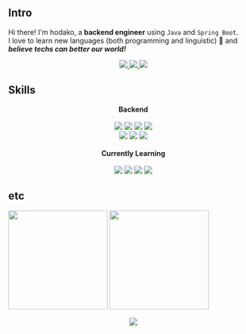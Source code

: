 <!---
fingersdanny/fingersdanny is a ✨ special ✨ repository because its `README.md` (this file) appears on your GitHub profile.
You can click the Preview link to take a look at your changes.
--->
## Intro
Hi there! I'm hodako, a **backend engineer** using ``Java`` and ``Spring Boot``.  
I love to learn new languages (both programming and linguistic) :green_heart: and _**believe techs can better our world!**_

<div align="center">
  <a href="https://isevou.tistory.com/">
    <img src="https://img.shields.io/badge/Tistory_[KR]-000000?style=flat-square&logo=Tistory&logoColor=white" />
  </a>
  <a href="mailto:isevouofficial@gmail.com">
    <img src="https://img.shields.io/badge/Gmail-EA4335?style=flat-square&logo=Gmail&logoColor=white" />
  </a>
  <a href="https://www.rallit.com/hub/resumes/162191/%EA%B3%A0%EB%B3%91%EB%A3%A1">
    <img src="https://img.shields.io/badge/Rallit_Resume_[KR]-6DEDBE?style=flat-square&logoColor=white" />
  </a>
</div>

## Skills

<div align="center">
    <div><strong>Backend</strong></div>
    <br>
    <img src="https://img.shields.io/badge/Java-000000?style=flat-square&logoColor=white" />
    <img src="https://img.shields.io/badge/Spring-6DB33F?style=flat-square&logo=Spring&logoColor=white" />
    <img src="https://img.shields.io/badge/Spring Boot-6DB33F?style=flat-square&logo=Spring Boot&logoColor=white" />
    <img src="https://img.shields.io/badge/MySQL-4479A1?style=flat-square&logo=MySQL&logoColor=white" />
    <br>
    <img src="https://img.shields.io/badge/Spring Security-6DB33F?style=flat-square&logo=Spring Security&logoColor=white" />
    <img src="https://img.shields.io/badge/AWS-232F3E?style=flat-square&logo=Amazon AWS&logoColor=white" />
    <img src="https://img.shields.io/badge/JUnit5-25A162?style=flat-square&logo=JUnit5&logoColor=white" />
</div>

<br>

<div align="center">
    <div><strong>Currently Learning</strong></div>
    <br>
    <img src="https://img.shields.io/badge/Go-00ADD8?style=flat-square&logo=Go&logoColor=white" />
    <img src="https://img.shields.io/badge/Gin-008ECF?style=flat-square&logo=Gin&logoColor=white" />
    <img src="https://img.shields.io/badge/Japanese-DA0530?style=flat-square&logo=Go&logoColor=white" />
    <img src="https://img.shields.io/badge/Apache Kafka-232F3E?style=flat-square&logo=Apache Kafka&logoColor=white" />
</div>

## etc

<p float="left">
  <img src="https://github-readme-stats.vercel.app/api?username=fingersdanny&show_icons=true&theme=gradient" height="200" />
  <img src="http://mazassumnida.wtf/api/v2/generate_badge?boj=hodako97" height="200" />
</p>

<p align="center">
  <a href="https://hits.seeyoufarm.com">
    <img src="https://hits.seeyoufarm.com/api/count/incr/badge.svg?url=https%3A%2F%2Fgithub.com%2Ffingersdanny&count_bg=%2379C83D&title_bg=%23555555&icon=&icon_color=%23E7E7E7&title=hits&edge_flat=false" />
  </a>
</p>

